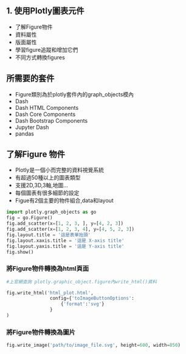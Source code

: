 
## 1. 使用Plotly圖表元件

- 了解Figure物件
- 資料屬性
- 版面屬性
- 學習figure追蹤和增加它們
- 不同方式轉換figures

## 所需要的套件
- Figure類別為於plotly套件內的graph_objects模內
- Dash
- Dash HTML Components
- Dash Core Components
- Dash Bootstrap Components
- Jupyter Dash
- pandas

## 了解Figure 物件

- Plotly是一個小而完整的資料視覺系統
- 有超過50種以上的圖表類型
- 支援2D,3D,3軸,地圖...
- 每個圖表有很多細節的設定
- Figue有2個主要的物件組合,data和layout

```python
import plotly.graph_objects as go
fig = go.Figure()
fig.add_scatter(x=[1, 2, 3, ], y=[4, 2, 3])
fig.add_scatter(x=[1, 2, 3, 4], y=[4, 5, 2, 3])
fig.layout.title = '這是表單抬頭'
fig.layout.xaxis.title = '這是 X-axis title'
fig.layout.yaxis.title = '這是 Y-axis title'
fig.show()
```

### 將Figure物件轉換為html頁面

```python
#上官網查詢 plotly.graphic_object.figure內write_html()資料

fig.write_html('html_plot.html',
                config={'toImageButtonOptions':
                    {'format':'svg'}
                }
)
```

### 將Figure物件轉換為圖片

```python
fig.write_image('path/to/image_file.svg', height=600, width=850)
```



	
	
	